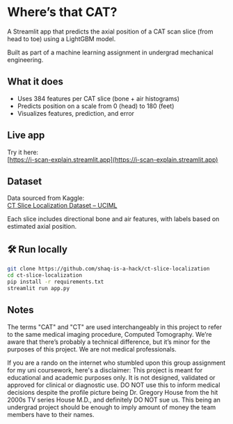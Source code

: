 # Where’s that CAT?

A Streamlit app that predicts the axial position of a CAT scan slice (from head to toe) using a LightGBM model.

Built as part of a machine learning assignment in undergrad mechanical engineering.

## What it does

- Uses 384 features per CAT slice (bone + air histograms)
- Predicts position on a scale from 0 (head) to 180 (feet)
- Visualizes features, prediction, and error

## Live app

Try it here:  
[https://i-scan-explain.streamlit.app](https://i-scan-explain.streamlit.app)

## Dataset

Data sourced from Kaggle:  
[CT Slice Localization Dataset – UCIML](https://www.kaggle.com/datasets/uciml/ct-slice-localization/data)

Each slice includes directional bone and air features, with labels based on estimated axial position.

## 🛠 Run locally

```bash
git clone https://github.com/shaq-is-a-hack/ct-slice-localization
cd ct-slice-localization
pip install -r requirements.txt
streamlit run app.py
```

## Notes
The terms "CAT" and "CT" are used interchangeably in this project to refer to the same medical imaging procedure, Computed Tomography. We’re aware that there’s probably a technical difference, but it’s minor for the purposes of this project. We are not medical professionals.

If you are a rando on the internet who stumbled upon this group assignment for my uni coursework, here's a disclaimer:
This project is meant for educational and academic purposes only. It is not designed, validated or approved for clinical or diagnostic use. DO NOT use this to inform medical decisions despite the profile picture being Dr. Gregory House from the hit 2000s TV series House M.D., and definitely DO NOT sue us. This being an undergrad project should be enough to imply amount of money the team members have to their names.

